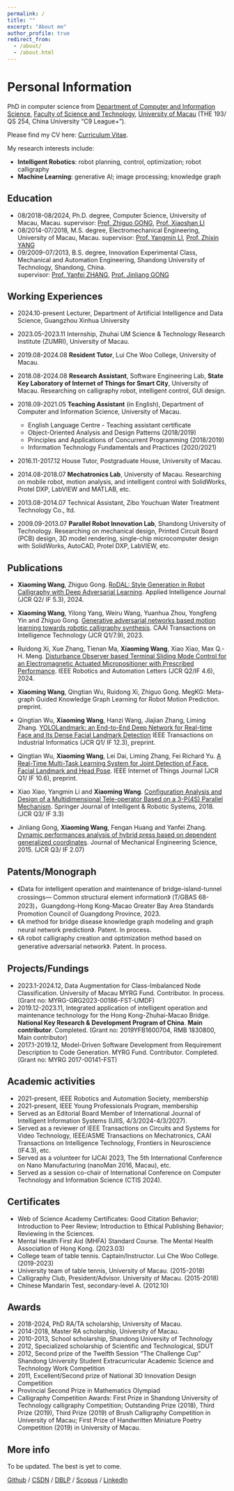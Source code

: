 ```yaml
---
permalink: /
title: ""
excerpt: "About me"
author_profile: true
redirect_from: 
  - /about/
  - /about.html
---
```


Personal Information
======
PhD in computer science from [Department of Computer and Information Science](https://www.cis.um.edu.mo/), [Faculty of Science and Technology](https://www.fst.um.edu.mo/), [University of Macau](https://www.um.edu.mo/) (THE 193/ QS 254, China University “C9 League+”). 

Please find my CV here: [Curriculum Vitae](https://github.com/xiaoming622/xiaoming622.github.io/tree/master/files/XiaomingWang_CV_240722_tr.pdf).

My research interests include:

* **Intelligent Robotics**: robot planning, control, optimization; robot calligraphy
* **Machine Learning**: generative AI; image processing; knowledge graph

<!-- Furthermore, I actively keep abreast of the latest developments in AIGC technologies, with a particular interest in LLM, multimodal, and diffusion models. -->

<!-- As I near the completion of my doctoral studies, I am eager to embark on a career in academia where I can contribute my knowledge and skills to both research and teaching in this exciting and rapidly evolving area. -->



Education
------
* 08/2018-08/2024, Ph.D. degree, Computer Science, University of Macau, Macau.
  supervisor: [Prof. Zhiguo GONG](https://www.fst.um.edu.mo/people/fstzgg/), [Prof. Xiaoshan LI](https://www.cis.um.edu.mo/~fstxsl/)
* 08/2014-07/2018, M.S. degree, Electromechanical Engineering, University of Macau, Macau.
  supervisor: [Prof. Yangmin LI](https://www.polyu.edu.hk/en/ise/people/academic-staff/y-m-li/), [Prof. Zhixin YANG](https://www.fst.um.edu.mo/personal/zxyang/)
* 09/2009-07/2013, B.S. degree, Innovation Experimental Class, Mechanical and Automation Engineering, Shandong University of Technology, Shandong, China.                
  supervisor: [Prof. Yanfei ZHANG](https://qgxy.sdut.edu.cn/2020/0528/c8372a383525/page.htm), [Prof. Jinliang GONG](http://101.42.242.152/jiaoshiminglu/jsml.aspx)


Working Experiences
------
* 2024.10-present  Lecturer, Department of Artificial Intelligence and Data Science, Guangzhou Xinhua University

* 2023.05-2023.11  Internship, Zhuhai UM Science & Technology Research Institute (ZUMRI), University of Macau.

* 2019.08-2024.08  **Resident Tutor**, Lui Che Woo College, University of Macau.

* 2018.08-2024.08  **Research Assistant**, Software Engineering Lab, **State Key Laboratory of Internet of Things for Smart City**, University of Macau. Researching on calligraphy robot, intelligent control, GUI design.

* 2018.09-2021.05  **Teaching Assistant** (in English), Department of Computer and Information Science, University of Macau.
  * English Language Centre - Teaching assistant certificate
  * Object-Oriented Analysis and Design Patterns (2018/2019)
  * Principles and Applications of Concurrent Programming (2018/2019)
  * Information Technology Fundamentals and Practices (2020/2021)

* 2016.11-2017.12  House Tutor, Postgraduate House, University of Macau.

* 2014.08-2018.07  **Mechatronics Lab**, University of Macau. Researching on mobile robot, motion analysis, and intelligent control with SolidWorks, Protel DXP, LabVIEW and MATLAB, etc.

* 2013.08-2014.07  Technical Assistant, Zibo Youchuan Water Treatment Technology Co., ltd.

* 2009.09-2013.07  **Parallel Robot Innovation Lab**, Shandong University of Technology. Researching on mechanical design, Printed Circuit Board (PCB) design, 3D model rendering, single-chip microcomputer design with SolidWorks, AutoCAD, Protel DXP, LabVIEW, etc.


Publications
------
* **Xiaoming Wang**, Zhiguo Gong. [RoDAL: Style Generation in Robot Calligraphy with Deep Adversarial Learning](https://doi.org/10.1007/s10489-024-05597-6). Applied Intelligence Journal (JCR Q2/ IF 5.3), 2024.

* **Xiaoming Wang**, Yilong Yang, Weiru Wang, Yuanhua Zhou, Yongfeng Yin and Zhiguo Gong. [Generative adversarial networks based motion learning towards robotic calligraphy synthesis](https://doi.org/10.1049/cit2.12198). CAAI Transactions on Intelligence Technology (JCR Q1/7.9), 2023.

* Ruidong Xi, Xue Zhang, Tienan Ma, **Xiaoming Wang**, Xiao Xiao, Max Q.-H. Meng. [Disturbance Observer based Terminal Sliding Mode Control for an Electromagnetic Actuated Micropositioner with Prescribed Performance](https://doi.org/10.1109/LRA.2024.3426208). IEEE Robotics and Automation Letters (JCR Q2/IF 4.6), 2024.

* **Xiaoming Wang**, Qingtian Wu, Ruidong Xi, Zhiguo Gong. MegKG: Meta-graph Guided Knowledge Graph Learning for Robot Motion Prediction. preprint.

* Qingtian Wu, **Xiaoming Wang**, Hanzi Wang, Jiajian Zhang, Liming Zhang. [YOLOLandmark: an End-to-End Deep Network for Real-time Face and Its Dense Facial Landmark Detection]() IEEE Transactions on Industrial Informatics (JCR Q1/ IF 12.3), preprint.

* Qingtian Wu, **Xiaoming Wang**, Lei Dai, Liming Zhang, Fei Richard Yu. [A Real-Time Multi-Task Learning System for Joint Detection of Face, Facial Landmark and Head Pose](https://arxiv.org/abs/2309.11773). IEEE Internet of Things Journal (JCR Q1/ IF 10.6), preprint.

* Xiao Xiao, Yangmin Li and **Xiaoming Wang**. [Configuration Analysis and Design of a Multidimensional Tele-operator Based on a 3-P(4S) Parallel Mechanism](https://doi.org/10.1007/s10846-017-0663-x). Springer Journal of Intelligent & Robotic Systems, 2018. (JCR Q3/ IF 3.3)

* Jinliang Gong, **Xiaoming Wang**, Fengan Huang and Yanfei Zhang. [Dynamic performances analysis of hybrid press based on dependent generalized coordinates](https://doi.org/10.1177/0954406214557342). Journal of Mechanical Engineering Science, 2015. (JCR Q3/ IF 2.07)


Patents/Monograph
------
* 《Data for intelligent operation and maintenance of bridge-island-tunnel crossings— Common structural element information》 (T/GBAS 68-2023)，Guangdong-Hong Kong-Macao Greater Bay Area Standards Promotion Council of Guangdong Province, 2023.
* 《A method for bridge disease knowledge graph modeling and graph neural network prediction》. Patent. In process.
* 《A robot calligraphy creation and optimization method based on generative adversarial network》. Patent. In process. 


Projects/Fundings
------
* 2023.1-2024.12, Data Augmentation for Class-Imbalanced Node Classification. University of Macau MYRG Fund. Contributor. In process. (Grant no: MYRG-GRG2023-00186-FST-UMDF)
* 2019.12-2023.11, Integrated application of intelligent operation and maintenance technology for the Hong Kong-Zhuhai-Macao Bridge. **National Key Research & Development Program of China**. **Main contributor**. Completed. (Grant no: 2019YFB1600704, RMB 1830800, Main contributor)
* 2017.1-2019.12, Model-Driven Software Development from Requirement Description to Code Generation. MYRG Fund. Contributor. Completed. (Grant no: MYRG 2017-00141-FST)


Academic activities
------
* 2021-present, IEEE Robotics and Automation Society, membership
* 2021-present, IEEE Young Professionals Program, membership
* Served as an Editorial Board Member of International Journal of Intelligent Information Systems (IJIIS, 4/3/2024-4/3/2027). 
* Served as a reviewer of IEEE Transactions on Circuits and Systems for Video Technology, IEEE/ASME Transactions on Mechatronics, CAAI Transactions on Intelligence Technology, Frontiers in Neuroscience (IF4.3), etc.
* Served as a volunteer for IJCAI 2023, The 5th International Conference on Nano Manufacturing (nanoMan 2016, Macau), etc.
* Served as a session co-chair of International Conference on Computer Technology and Information Science (CTIS 2024).


Certificates
------
* Web of Science Academy Certificates: Good Citation Behavior; Introduction to Peer Review; Introduction to Ethical Publishing Behavior; Reviewing in the Sciences.
* Mental Health First Aid (MHFA) Standard Course. The Mental Health Association of Hong Kong. (2023.03)
* College team of table tennis. Captain/Instructor. Lui Che Woo College. (2019-2023)
* University team of table tennis, University of Macau. (2015-2018)
* Calligraphy Club, President/Advisor. University of Macau. (2015-2018)
* Chinese Mandarin Test, secondary-level A. (2012.10)
  
Awards
------
* 2018-2024, PhD RA/TA scholarship, University of Macau.
* 2014-2018, Master RA scholarship, University of Macau.
* 2010-2013, School scholarship, Shandong University of Technology
* 2012, Specialized scholarship of Scientific and Technological, SDUT
* 2012, Second prize of the Twelfth Session “The Challenge Cup” Shandong University Student Extracurricular Academic Science and Technology Work Competition
* 2011, Excellent/Second prize of National 3D Innovation Design Competition
* Provincial Second Prize in Mathematics Olympiad
* Calligraphy Competition Awards: First Prize in Shandong University of Technology calligraphy Competition; Outstanding Prize (2018), Third Prize (2019), Third Prize (2019) of Brush Calligraphy Competition in University of Macau; First Prize of Handwritten Miniature Poetry Competition (2019) in University of Macau.

More info
------
To be updated. The best is yet to come.

[Github](https://github.com/xiaoming622) / [CSDN](https://blog.csdn.net/roca622?type=blog) / [DBLP](https://dblp.org/pid/60/2139-13.html) / [Scopus](https://www.scopus.com/authid/detail.uri?authorId=56735048400) / [LinkedIn](https://www.linkedin.com/in/xiaoming-wang-roca622/)

<!-- This is the front page of a website that is powered by the [academicpages template](https://github.com/academicpages/academicpages.github.io) and hosted on GitHub pages. [GitHub pages](https://pages.github.com) is a free service in which websites are built and hosted from code and data stored in a GitHub repository, automatically updating when a new commit is made to the respository. This template was forked from the [Minimal Mistakes Jekyll Theme](https://mmistakes.github.io/minimal-mistakes/) created by Michael Rose, and then extended to support the kinds of content that academics have: publications, talks, teaching, a portfolio, blog posts, and a dynamically-generated CV. You can fork [this repository](https://github.com/academicpages/academicpages.github.io) right now, modify the configuration and markdown files, add your own PDFs and other content, and have your own site for free, with no ads! An older version of this template powers my own personal website at [stuartgeiger.com](http://stuartgeiger.com), which uses [this Github repository](https://github.com/staeiou/staeiou.github.io).

A data-driven personal website
======
Like many other Jekyll-based GitHub Pages templates, academicpages makes you separate the website's content from its form. The content & metadata of your website are in structured markdown files, while various other files constitute the theme, specifying how to transform that content & metadata into HTML pages. You keep these various markdown (.md), YAML (.yml), HTML, and CSS files in a public GitHub repository. Each time you commit and push an update to the repository, the [GitHub pages](https://pages.github.com/) service creates static HTML pages based on these files, which are hosted on GitHub's servers free of charge.

Many of the features of dynamic content management systems (like Wordpress) can be achieved in this fashion, using a fraction of the computational resources and with far less vulnerability to hacking and DDoSing. You can also modify the theme to your heart's content without touching the content of your site. If you get to a point where you've broken something in Jekyll/HTML/CSS beyond repair, your markdown files describing your talks, publications, etc. are safe. You can rollback the changes or even delete the repository and start over -- just be sure to save the markdown files! Finally, you can also write scripts that process the structured data on the site, such as [this one](https://github.com/academicpages/academicpages.github.io/blob/master/talkmap.ipynb) that analyzes metadata in pages about talks to display [a map of every location you've given a talk](https://academicpages.github.io/talkmap.html).

Getting started
======
1. Register a GitHub account if you don't have one and confirm your e-mail (required!)
1. Fork [this repository](https://github.com/academicpages/academicpages.github.io) by clicking the "fork" button in the top right. 
1. Go to the repository's settings (rightmost item in the tabs that start with "Code", should be below "Unwatch"). Rename the repository "[your GitHub username].github.io", which will also be your website's URL.
1. Set site-wide configuration and create content & metadata (see below -- also see [this set of diffs](http://archive.is/3TPas) showing what files were changed to set up [an example site](https://getorg-testacct.github.io) for a user with the username "getorg-testacct")
1. Upload any files (like PDFs, .zip files, etc.) to the files/ directory. They will appear at https://[your GitHub username].github.io/files/example.pdf.  
1. Check status by going to the repository settings, in the "GitHub pages" section

Site-wide configuration
------
The main configuration file for the site is in the base directory in [_config.yml](https://github.com/academicpages/academicpages.github.io/blob/master/_config.yml), which defines the content in the sidebars and other site-wide features. You will need to replace the default variables with ones about yourself and your site's github repository. The configuration file for the top menu is in [_data/navigation.yml](https://github.com/academicpages/academicpages.github.io/blob/master/_data/navigation.yml). For example, if you don't have a portfolio or blog posts, you can remove those items from that navigation.yml file to remove them from the header. 

Create content & metadata
------
For site content, there is one markdown file for each type of content, which are stored in directories like _publications, _talks, _posts, _teaching, or _pages. For example, each talk is a markdown file in the [_talks directory](https://github.com/academicpages/academicpages.github.io/tree/master/_talks). At the top of each markdown file is structured data in YAML about the talk, which the theme will parse to do lots of cool stuff. The same structured data about a talk is used to generate the list of talks on the [Talks page](https://academicpages.github.io/talks), each [individual page](https://academicpages.github.io/talks/2012-03-01-talk-1) for specific talks, the talks section for the [CV page](https://academicpages.github.io/cv), and the [map of places you've given a talk](https://academicpages.github.io/talkmap.html) (if you run this [python file](https://github.com/academicpages/academicpages.github.io/blob/master/talkmap.py) or [Jupyter notebook](https://github.com/academicpages/academicpages.github.io/blob/master/talkmap.ipynb), which creates the HTML for the map based on the contents of the _talks directory).

**Markdown generator**

I have also created [a set of Jupyter notebooks](https://github.com/academicpages/academicpages.github.io/tree/master/markdown_generator
) that converts a CSV containing structured data about talks or presentations into individual markdown files that will be properly formatted for the academicpages template. The sample CSVs in that directory are the ones I used to create my own personal website at stuartgeiger.com. My usual workflow is that I keep a spreadsheet of my publications and talks, then run the code in these notebooks to generate the markdown files, then commit and push them to the GitHub repository.

How to edit your site's GitHub repository
------
Many people use a git client to create files on their local computer and then push them to GitHub's servers. If you are not familiar with git, you can directly edit these configuration and markdown files directly in the github.com interface. Navigate to a file (like [this one](https://github.com/academicpages/academicpages.github.io/blob/master/_talks/2012-03-01-talk-1.md) and click the pencil icon in the top right of the content preview (to the right of the "Raw | Blame | History" buttons). You can delete a file by clicking the trashcan icon to the right of the pencil icon. You can also create new files or upload files by navigating to a directory and clicking the "Create new file" or "Upload files" buttons. 

Example: editing a markdown file for a talk
![Editing a markdown file for a talk](/images/editing-talk.png) -->

<!-- For more info
------ -->
<!-- More info about configuring academicpages can be found in [the guide](https://academicpages.github.io/markdown/). The [guides for the Minimal Mistakes theme](https://mmistakes.github.io/minimal-mistakes/docs/configuration/) (which this theme was forked from) might also be helpful. -->
